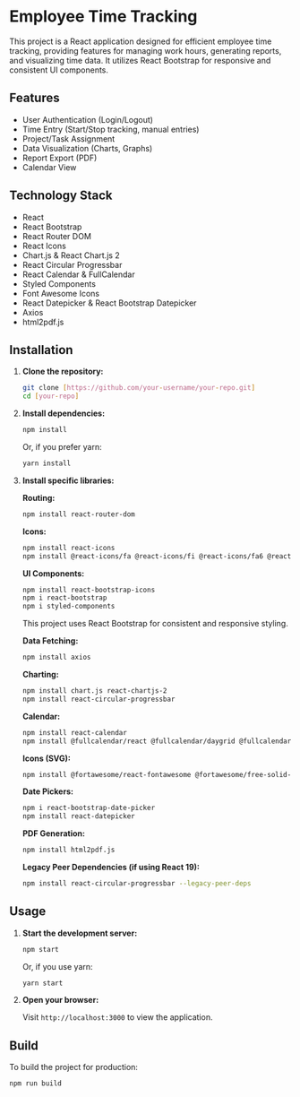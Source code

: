 # Employee Time Tracking

This project is a React application designed for efficient employee time tracking, providing features for managing work hours, generating reports, and visualizing time data. It utilizes React Bootstrap for responsive and consistent UI components.

## Features

* User Authentication (Login/Logout)
* Time Entry (Start/Stop tracking, manual entries)
* Project/Task Assignment
* Data Visualization (Charts, Graphs)
* Report Export (PDF)
* Calendar View

## Technology Stack

* React
* React Bootstrap
* React Router DOM
* React Icons
* Chart.js & React Chart.js 2
* React Circular Progressbar
* React Calendar & FullCalendar
* Styled Components
* Font Awesome Icons
* React Datepicker & React Bootstrap Datepicker
* Axios
* html2pdf.js

## Installation

1.  **Clone the repository:**

    ```bash
    git clone [https://github.com/your-username/your-repo.git]
    cd [your-repo]
    ```

2.  **Install dependencies:**

    ```bash
    npm install
    ```

    Or, if you prefer yarn:

    ```bash
    yarn install
    ```

3.  **Install specific libraries:**

    **Routing:**

    ```bash
    npm install react-router-dom
    ```

    **Icons:**

    ```bash
    npm install react-icons
    npm install @react-icons/fa @react-icons/fi @react-icons/fa6 @react-icons/md @react-icons/io
    ```

    **UI Components:**

    ```bash
    npm install react-bootstrap-icons
    npm i react-bootstrap
    npm i styled-components
    ```
    This project uses React Bootstrap for consistent and responsive styling.

    **Data Fetching:**

    ```bash
    npm install axios
    ```

    **Charting:**

    ```bash
    npm install chart.js react-chartjs-2
    npm install react-circular-progressbar
    ```

    **Calendar:**

    ```bash
    npm install react-calendar
    npm install @fullcalendar/react @fullcalendar/daygrid @fullcalendar/core
    ```

    **Icons (SVG):**

    ```bash
    npm install @fortawesome/react-fontawesome @fortawesome/free-solid-svg-icons
    ```

    **Date Pickers:**

    ```bash
    npm i react-bootstrap-date-picker
    npm install react-datepicker
    ```

    **PDF Generation:**

    ```bash
    npm install html2pdf.js
    ```

    **Legacy Peer Dependencies (if using React 19):**

    ```bash
    npm install react-circular-progressbar --legacy-peer-deps
    ```

## Usage

1.  **Start the development server:**

    ```bash
    npm start
    ```

    Or, if you use yarn:

    ```bash
    yarn start
    ```

2.  **Open your browser:**

    Visit `http://localhost:3000` to view the application.

## Build

To build the project for production:

```bash
npm run build